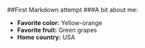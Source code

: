 ##First Markdown attempt
###A bit about me:

* **Favorite color:** Yellow-orange
* **Favorite fruit:** Green grapes
* **Home country:** USA